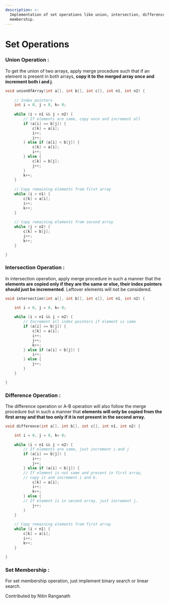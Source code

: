 ```yaml
---
description: >-
  Implementation of set operations like union, intersection, difference and set
  membership.
---
```


# Set Operations

### Union Operation :

To get the union of two arrays, apply merge procedure such that if an element is present in both arrays, **copy it to the merged array once and increment both i and j**.

```c
void unionOfArray(int a[], int b[], int c[], int n1, int n2) {
    
    // Index pointers 
    int i = 0, j = 0, k= 0;
    
    while (i < n1 && j < n2) {
        // If elements are same, copy once and increment all
        if (a[i] == b[j]) {
            c[k] = a[i];
            i++;
            j++;
        } else if (a[i] < b[j]) {
            c[k] = a[i];
            i++;
        } else {
            c[k] = b[j];
            j++;
        }
        k++;
    }
    
    // Copy remaining elements from first array
    while (i < n1) {
        c[k] = a[i];
        i++;
        k++;
    }
    
    // Copy remaining elements from second array
    while (j < n2) {
        c[k] = b[j];
        j++;
        k++;
    }

}
```

### Intersection Operation : 

In intersection operation, apply merge procedure in such a manner that the **elements are copied only if they are the same or else, their index pointers should just be incremented**. Leftover elements will not be considered.

```c
void intersection(int a[], int b[], int c[], int n1, int n2) {

    int i = 0, j = 0, k= 0;
    
    while (i < n1 && j < n2) {
        // Increment all index pointers if element is same
        if (a[i] == b[j]) {
            c[k] = a[i];
            i++;
            j++;
            k++;
        } else if (a[i] < b[j]) {
            i++;
        } else {
            j++;
        }
    }

}
```

### Difference Operation : 

The difference operation or A-B operation will also follow the merge procedure but in such a manner that **elements will only be copied from the first array and that too only if it is not present in the second array.**

```c
void difference(int a[], int b[], int c[], int n1, int n2) {

    int i = 0, j = 0, k= 0;
    
    while (i < n1 && j < n2) {
        // If elements are same, just increment i and j
        if (a[i] == b[j]) {
            i++;
            j++;
        } else if (a[i] < b[j]) {
        // If element is not same and present in first array,
        // copy it and increment i and k.
            c[k] = a[i];
            i++;
            k++;
        } else {
        // If element is in second array, just increment j.
            j++;
        }
    }
    
    // Copy remaining elements from first array
    while (i < n1) {
        c[k] = a[i];
        i++;
        k++;
    }

}
```

### Set Membership :

For set membership operation, just implement binary search or linear search.

Contributed by Nitin Ranganath

